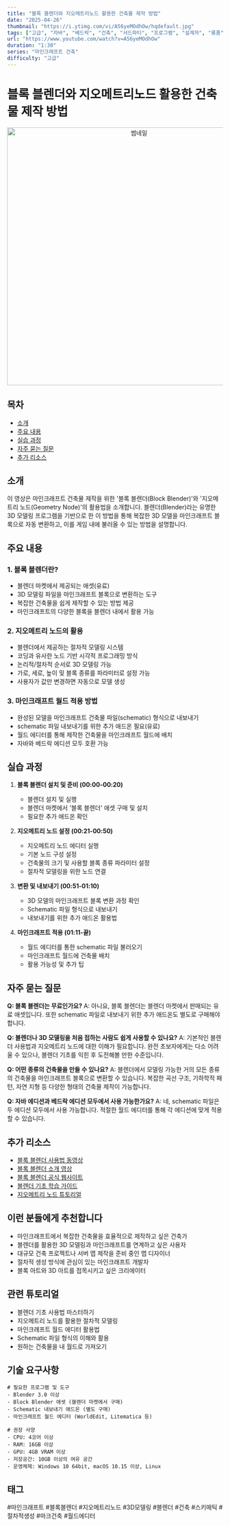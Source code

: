 ```yaml
---
title: "블록 블렌더와 지오메트리노드 활용한 건축물 제작 방법"
date: "2025-04-26"
thumbnail: "https://i.ytimg.com/vi/A56yeMOdhOw/hqdefault.jpg"
tags: ["고급", "자바", "베드락", "건축", "서드파티", "프로그램", "설계자", "롱폼"]
url: "https://www.youtube.com/watch?v=A56yeMOdhOw"
duration: "1:30"
series: "마인크래프트 건축"
difficulty: "고급"
---
```


# 블록 블렌더와 지오메트리노드 활용한 건축물 제작 방법

<div align="center">
<img src="https://i.ytimg.com/vi/A56yeMOdhOw/hqdefault.jpg" alt="썸네일" width="600"/>
</div>

## 목차
- [소개](#소개)
- [주요 내용](#주요-내용)
- [실습 과정](#실습-과정)
- [자주 묻는 질문](#자주-묻는-질문)
- [추가 리소스](#추가-리소스)

## 소개
이 영상은 마인크래프트 건축물 제작을 위한 '블록 블렌더(Block Blender)'와 '지오메트리 노드(Geometry Node)'의 활용법을 소개합니다. 블렌더(Blender)라는 유명한 3D 모델링 프로그램을 기반으로 한 이 방법을 통해 복잡한 3D 모델을 마인크래프트 블록으로 자동 변환하고, 이를 게임 내에 불러올 수 있는 방법을 설명합니다.

## 주요 내용

### 1. 블록 블렌더란?
- 블렌더 마켓에서 제공되는 애셋(유료)
- 3D 모델링 파일을 마인크래프트 블록으로 변환하는 도구
- 복잡한 건축물을 쉽게 제작할 수 있는 방법 제공
- 마인크래프트의 다양한 블록을 블렌더 내에서 활용 가능

### 2. 지오메트리 노드의 활용
- 블렌더에서 제공하는 절차적 모델링 시스템
- 코딩과 유사한 노드 기반 시각적 프로그래밍 방식
- 논리적/절차적 순서로 3D 모델링 가능
- 가로, 세로, 높이 및 블록 종류를 파라미터로 설정 가능
- 사용자가 값만 변경하면 자동으로 모델 생성

### 3. 마인크래프트 월드 적용 방법
- 완성된 모델을 마인크래프트 건축물 파일(schematic) 형식으로 내보내기
- schematic 파일 내보내기를 위한 추가 애드온 필요(유료)
- 월드 에디터를 통해 제작한 건축물을 마인크래프트 월드에 배치
- 자바와 베드락 에디션 모두 호환 가능

## 실습 과정

1. **블록 블렌더 설치 및 준비 (00:00-00:20)**
   - 블렌더 설치 및 실행
   - 블렌더 마켓에서 '블록 블렌더' 애셋 구매 및 설치
   - 필요한 추가 애드온 확인

2. **지오메트리 노드 설정 (00:21-00:50)**
   - 지오메트리 노드 에디터 실행
   - 기본 노드 구성 설정
   - 건축물의 크기 및 사용할 블록 종류 파라미터 설정
   - 절차적 모델링을 위한 노드 연결

3. **변환 및 내보내기 (00:51-01:10)**
   - 3D 모델의 마인크래프트 블록 변환 과정 확인
   - Schematic 파일 형식으로 내보내기
   - 내보내기를 위한 추가 애드온 활용법

4. **마인크래프트 적용 (01:11-끝)**
   - 월드 에디터를 통한 schematic 파일 불러오기
   - 마인크래프트 월드에 건축물 배치
   - 활용 가능성 및 추가 팁

## 자주 묻는 질문

**Q: 블록 블렌더는 무료인가요?**
A: 아니요, 블록 블렌더는 블렌더 마켓에서 판매되는 유료 애셋입니다. 또한 schematic 파일로 내보내기 위한 추가 애드온도 별도로 구매해야 합니다.

**Q: 블렌더나 3D 모델링을 처음 접하는 사람도 쉽게 사용할 수 있나요?**
A: 기본적인 블렌더 사용법과 지오메트리 노드에 대한 이해가 필요합니다. 완전 초보자에게는 다소 어려울 수 있으나, 블렌더 기초를 익힌 후 도전해볼 만한 수준입니다.

**Q: 어떤 종류의 건축물을 만들 수 있나요?**
A: 블렌더에서 모델링 가능한 거의 모든 종류의 건축물을 마인크래프트 블록으로 변환할 수 있습니다. 복잡한 곡선 구조, 기하학적 패턴, 자연 지형 등 다양한 형태의 건축물 제작이 가능합니다.

**Q: 자바 에디션과 베드락 에디션 모두에서 사용 가능한가요?**
A: 네, schematic 파일은 두 에디션 모두에서 사용 가능합니다. 적절한 월드 에디터를 통해 각 에디션에 맞게 적용할 수 있습니다.

## 추가 리소스
- [블록 블렌더 사용법 동영상](https://youtu.be/cnUqhjXUjt4)
- [블록 블렌더 소개 영상](https://youtu.be/TUw65gz8nOs)
- [블록 블렌더 공식 웹사이트](https://blockblender.com)
- [블렌더 기초 학습 가이드](https://www.blender.org/support/tutorials/)
- [지오메트리 노드 튜토리얼](https://docs.blender.org/manual/en/latest/modeling/geometry_nodes/index.html)

## 이런 분들에게 추천합니다
- 마인크래프트에서 복잡한 건축물을 효율적으로 제작하고 싶은 건축가
- 블렌더를 활용한 3D 모델링과 마인크래프트를 연계하고 싶은 사용자
- 대규모 건축 프로젝트나 서버 맵 제작을 준비 중인 맵 디자이너
- 절차적 생성 방식에 관심이 있는 마인크래프트 개발자
- 블록 아트와 3D 아트를 접목시키고 싶은 크리에이터

## 관련 튜토리얼
- 블렌더 기초 사용법 마스터하기
- 지오메트리 노드를 활용한 절차적 모델링
- 마인크래프트 월드 에디터 활용법
- Schematic 파일 형식의 이해와 활용
- 원하는 건축물을 내 월드로 가져오기

## 기술 요구사항
```
# 필요한 프로그램 및 도구
- Blender 3.0 이상
- Block Blender 애셋 (블렌더 마켓에서 구매)
- Schematic 내보내기 애드온 (별도 구매)
- 마인크래프트 월드 에디터 (WorldEdit, Litematica 등)

# 권장 사양
- CPU: 4코어 이상
- RAM: 16GB 이상
- GPU: 4GB VRAM 이상
- 저장공간: 10GB 이상의 여유 공간
- 운영체제: Windows 10 64bit, macOS 10.15 이상, Linux
```

## 태그
#마인크래프트 #블록블렌더 #지오메트리노드 #3D모델링 #블렌더 #건축 #스키매틱 #절차적생성 #마크건축 #월드에디터
